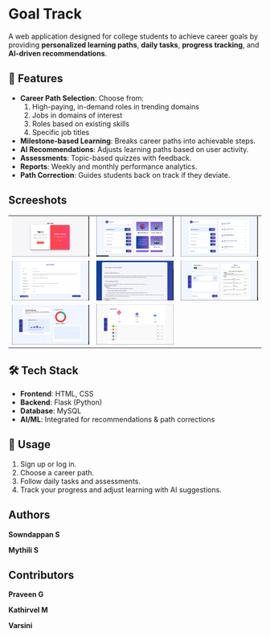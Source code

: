 # Goal Track

A web application designed for college students to achieve career goals by providing **personalized learning paths**, **daily tasks**, **progress tracking**, and **AI-driven recommendations**.

## 🚀 Features
- **Career Path Selection**: Choose from:
  1. High-paying, in-demand roles in trending domains
  2. Jobs in domains of interest
  3. Roles based on existing skills
  4. Specific job titles
- **Milestone-based Learning**: Breaks career paths into achievable steps.
- **AI Recommendations**: Adjusts learning paths based on user activity.
- **Assessments**: Topic-based quizzes with feedback.
- **Reports**: Weekly and monthly performance analytics.
- **Path Correction**: Guides students back on track if they deviate.

## Screeshots

<table>
  <tr>
    <td><img src="Media/1g.png" width="300"></td>
    <td><img src="Media/2g.png" width="300"></td>
    <td><img src="Media/3g.png" width="300"></td>
  </tr>
  <tr>
    <td><img src="Media/4g.png" width="300"></td>
    <td><img src="Media/5g.png" width="300"></td>
    <td><img src="Media/6g.png" width="300"></td>
  </tr>
  <tr>
    <td><img src="Media/7g.png" width="300"></td>
    <td><img src="Media/8g.png" width="300"></td>
  </tr>
</table>


## 🛠 Tech Stack
- **Frontend**: HTML, CSS
- **Backend**: Flask (Python)  
- **Database**: MySQL  
- **AI/ML**: Integrated for recommendations & path corrections


## 📌 Usage

1. Sign up or log in.
2. Choose a career path.
3. Follow daily tasks and assessments.
4. Track your progress and adjust learning with AI suggestions.

## Authors

**Sowndappan S**

**Mythili S**

## Contributors

**Praveen G**

**Kathirvel M**

**Varsini**
